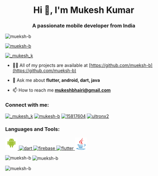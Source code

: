 <h1 align="center">Hi 👋, I'm Mukesh Kumar</h1>
<h3 align="center">A passionate mobile developer from India</h3>

<p align="left"> <img src="https://komarev.com/ghpvc/?username=mueksh-b&label=Profile%20views&color=0e75b6&style=flat" alt="mueksh-b" /> </p>

<p align="left"> <a href="https://github.com/ryo-ma/github-profile-trophy"><img src="https://github-profile-trophy.vercel.app/?username=mueksh-b" alt="mueksh-b" /></a> </p>

<p align="left"> <a href="https://twitter.com/_mukesh_k" target="blank"><img src="https://img.shields.io/twitter/follow/_mukesh_k?logo=twitter&style=for-the-badge" alt="_mukesh_k" /></a> </p>

- 👨‍💻 All of my projects are available at [https://github.com/mueksh-b](https://github.com/mueksh-b)

- 💬 Ask me about **flutter, android, dart, java**

- 📫 How to reach me **mukeshbhairi@gmail.com**

<h3 align="left">Connect with me:</h3>
<p align="left">
<a href="https://twitter.com/_mukesh_k" target="blank"><img align="center" src="https://raw.githubusercontent.com/rahuldkjain/github-profile-readme-generator/master/src/images/icons/Social/twitter.svg" alt="_mukesh_k" height="30" width="40" /></a>
<a href="https://linkedin.com/in/mukesh-b" target="blank"><img align="center" src="https://raw.githubusercontent.com/rahuldkjain/github-profile-readme-generator/master/src/images/icons/Social/linked-in-alt.svg" alt="mukesh-b" height="30" width="40" /></a>
<a href="https://stackoverflow.com/users/15817604" target="blank"><img align="center" src="https://raw.githubusercontent.com/rahuldkjain/github-profile-readme-generator/master/src/images/icons/Social/stack-overflow.svg" alt="15817604" height="30" width="40" /></a>
<a href="https://www.hackerrank.com/ultronx2" target="blank"><img align="center" src="https://raw.githubusercontent.com/rahuldkjain/github-profile-readme-generator/master/src/images/icons/Social/hackerrank.svg" alt="ultronx2" height="30" width="40" /></a>
</p>

<h3 align="left">Languages and Tools:</h3>
<p align="left"> <a href="https://developer.android.com" target="_blank" rel="noreferrer"> <img src="https://raw.githubusercontent.com/devicons/devicon/master/icons/android/android-original-wordmark.svg" alt="android" width="40" height="40"/> </a> <a href="https://dart.dev" target="_blank" rel="noreferrer"> <img src="https://www.vectorlogo.zone/logos/dartlang/dartlang-icon.svg" alt="dart" width="40" height="40"/> </a> <a href="https://firebase.google.com/" target="_blank" rel="noreferrer"> <img src="https://www.vectorlogo.zone/logos/firebase/firebase-icon.svg" alt="firebase" width="40" height="40"/> </a> <a href="https://flutter.dev" target="_blank" rel="noreferrer"> <img src="https://www.vectorlogo.zone/logos/flutterio/flutterio-icon.svg" alt="flutter" width="40" height="40"/> </a> <a href="https://www.java.com" target="_blank" rel="noreferrer"> <img src="https://raw.githubusercontent.com/devicons/devicon/master/icons/java/java-original.svg" alt="java" width="40" height="40"/> </a> </p>

<p><img align="left" src="https://github-readme-stats.vercel.app/api/top-langs?username=mueksh-b&show_icons=true&locale=en&layout=compact" alt="mueksh-b" /></p>

<p>&nbsp;<img align="center" src="https://github-readme-stats.vercel.app/api?username=mueksh-b&show_icons=true&locale=en" alt="mueksh-b" /></p>

<p><img align="center" src="https://github-readme-streak-stats.herokuapp.com/?user=mueksh-b&" alt="mueksh-b" /></p>
